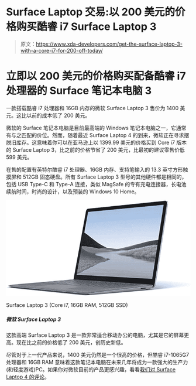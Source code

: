 # Surface Laptop 交易:以 200 美元的价格购买酷睿 i7 Surface Laptop 3

> 原文：<https://www.xda-developers.com/get-the-surface-laptop-3-with-a-core-i7-for-200-off-today/>

# 立即以 200 美元的价格购买配备酷睿 i7 处理器的 Surface 笔记本电脑 3

一款搭载酷睿 i7 处理器和 16GB 内存的微软 Surface Laptop 3 售价为 1400 美元。这比以前的成本低了 200 美元。

微软的 Surface 笔记本电脑是目前最高端的 Windows 笔记本电脑之一，它通常有与之匹配的价位。然而，随着最近 Surface Laptop 4 的到来，微软正在寻求摆脱旧库存。这意味着你可以在亚马逊上以 1399.99 美元的价格买到 Core i7 版本的 Surface Laptop 3，比之前的价格节省了 200 美元，比最初的建议零售价低 599 美元。

在售的配置有英特尔酷睿 i7 处理器、16GB 内存、支持笔输入的 13.3 英寸方形触摸屏和 512GB 固态硬盘。所有 Surface Laptop 3 型号的其他硬件都是相同的，包括 USB Type-C 和 Type-A 连接，类似 MagSafe 的专有充电连接器，长电池续航时间，时尚的设计，以及预装的 Windows 10 Home。

 <picture>![This high-end Surface Laptop 3 is a great PC for on-the-go productivity, especially with its taller screen. It's $200 below the previous price right now, an all-time low.](img/81aceddb1c0414d28633bf672bdf6dd5.png)</picture> 

Surface Laptop 3 (Core i7, 16GB RAM, 512GB SSD)

##### 微软 Surface Laptop 3

这款高端 Surface Laptop 3 是一款非常适合移动办公的电脑，尤其是它的屏幕更高。现在比之前的价格低了 200 美元，创历史新低。

尽管对于上一代产品来说，1400 美元仍然是一个很高的价格，但酷睿 i7-1065G7 处理器和 16GB RAM 意味着这款笔记本电脑在未来几年将成为一款强大的生产力(和轻度游戏)PC。如果你对微软目前的产品更感兴趣，看看[我们对 Surface Laptop 4 的评论](https://www.xda-developers.com/microsoft-surface-laptop-4-review/)。